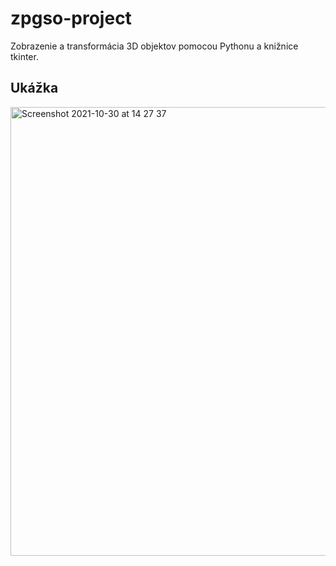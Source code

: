 # zpgso-project
Zobrazenie a transformácia 3D objektov pomocou Pythonu a knižnice tkinter.

## Ukážka
<img width="718" alt="Screenshot 2021-10-30 at 14 27 37" src="https://user-images.githubusercontent.com/20513861/139532865-5c9a655f-7b4e-4496-badb-f7d1a57b4178.png">

